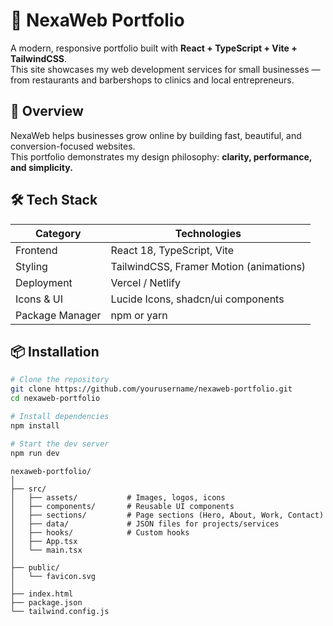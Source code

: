 # 🚀 NexaWeb Portfolio

A modern, responsive portfolio built with **React + TypeScript + Vite + TailwindCSS**.  
This site showcases my web development services for small businesses — from restaurants and barbershops to clinics and local entrepreneurs.

## 🧠 Overview

NexaWeb helps businesses grow online by building fast, beautiful, and conversion-focused websites.  
This portfolio demonstrates my design philosophy: **clarity, performance, and simplicity.**

## 🛠 Tech Stack

| Category        | Technologies                            |
|-----------------|-----------------------------------------|
| Frontend        | React 18, TypeScript, Vite              |
| Styling         | TailwindCSS, Framer Motion (animations) |
| Deployment      | Vercel / Netlify                        |
| Icons & UI      | Lucide Icons, shadcn/ui components      |
| Package Manager | npm or yarn                             |

## 📦 Installation

```bash
# Clone the repository
git clone https://github.com/yourusername/nexaweb-portfolio.git
cd nexaweb-portfolio

# Install dependencies
npm install

# Start the dev server
npm run dev

```

```
nexaweb-portfolio/
│
├── src/
│   ├── assets/           # Images, logos, icons
│   ├── components/       # Reusable UI components
│   ├── sections/         # Page sections (Hero, About, Work, Contact)
│   ├── data/             # JSON files for projects/services
│   ├── hooks/            # Custom hooks
│   ├── App.tsx
│   └── main.tsx
│
├── public/
│   └── favicon.svg
│
├── index.html
├── package.json
└── tailwind.config.js
```